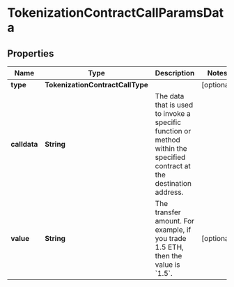 

# TokenizationContractCallParamsData


## Properties

| Name | Type | Description | Notes |
|------------ | ------------- | ------------- | -------------|
|**type** | **TokenizationContractCallType** |  |  [optional] |
|**calldata** | **String** | The data that is used to invoke a specific function or method within the specified contract at the destination address.  |  |
|**value** | **String** | The transfer amount. For example, if you trade 1.5 ETH, then the value is &#x60;1.5&#x60;.  |  [optional] |



